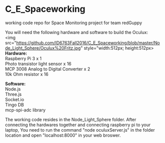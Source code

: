 # C_E_Spaceworking
working code repo for Space Monitoring project for team redGuppy

You will need the following hardware and software to build the Oculux: <br/>
<img src="https://github.com/ID6763Fall2016/C_E_Spaceworking/blob/master/Node_Light_Sphere/Oculux%20Fritz.jpg" style="width:512px; height:512px></img>
<b>Hardware:</b><br/>
Raspberry Pi 3 x 1 <br/>
Photo transistor light sensor x 16 <br/>
MCP 3008 Analog to Digital Converter x 2 <br/>
10k Ohm resistor x 16 <br/>

<b>Software:</b><br/>
Node.js<br/>
Three.js<br/>
Socket.io<br/>
Tingo DB<br/>
mcp-spi-adc library<br/>

The working code resides in the Node_Light_Sphere folder. After connecting the hardwares together and connecting raspberry pi to your laptop, You need to run the command "node oculuxServer.js" in the folder location and open "localhost:8000" in your web broswer.

